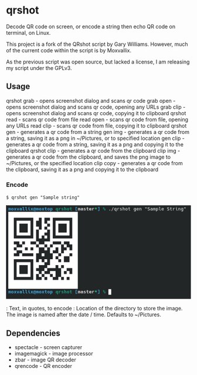 # qrshot
Decode QR code on screen, or encode a string then echo QR code on terminal, on Linux.

This project is a fork of the QRshot script by Gary Williams.
However, much of the current code within the script is by Moxvallix.

As the previous script was open source, but lacked a license, I am releasing my script under the GPLv3.

## Usage

qrshot grab                           - opens screenshot dialog and scans qr code
       grab open                      - opens screenshot dialog and scans qr code, opening any URLs
       grab clip                      - opens screenshot dialog and scans qr code, copying it to clipboard
qrshot read <location>                - scans qr code from file
       read open <location>           - scans qr code from file, opening any URLs
       read clip <location>           - scans qr code from file, copying it to clipboard
qrshot gen <string>                   - generates a qr code from a string
       gen img <string> <location>    - generates a qr code from a string, saving it as a png in ~/Pictures, or to specified location
       gen clip <string>              - generates a qr code from a string, saving it as a png and copying it to the clipboard
qrshot clip                           - generates a qr code from the clipboard
       clip img <location>            - generates a qr code from the clipboard, and saves the png image to ~/Pictures, or the specified location
       clip copy                      - generates a qr code from the clipboard, saving it as a png and copying it to the clipboard


### Encode

```
$ qrshot gen "Sample string"
```
![encoding screenshot](encode.png)

<string>: Text, in quotes, to encode
<location>: Location of the directory to store the image. The image is named after the date / time. Defaults to ~/Pictures.

## Dependencies

- spectacle - screen capturer
- imagemagick - image processor
- zbar - image QR decoder
- qrencode - QR encoder
